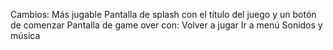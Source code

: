 Cambios:
Más jugable
Pantalla de splash con el título del juego y un botón de comenzar
Pantalla de game over con:
	Volver a jugar
	Ir a menú
Sonidos y música